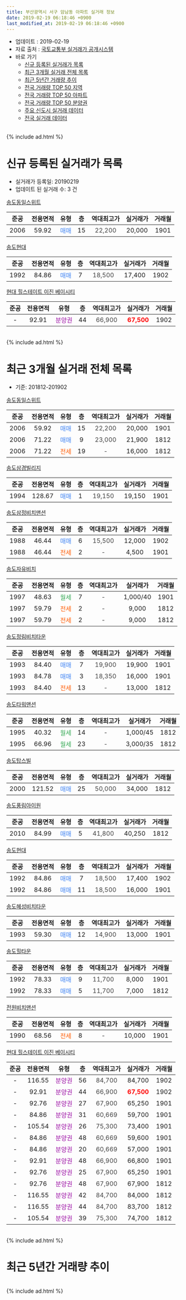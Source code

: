 ```yaml
---
title: 부산광역시 서구 암남동 아파트 실거래 정보
date: 2019-02-19 06:18:46 +0900
last_modified_at: 2019-02-19 06:18:46 +0900
---
```


* 업데이트 : 2019-02-19
* 자료 출처 : [국토교통부 실거래가 공개시스템](http://rt.molit.go.kr)
* 바로 가기
    * [신규 등록된 실거래가 목록](#신규-등록된-실거래가-목록)
    * [최근 3개월 실거래 전체 목록](#최근-3개월-실거래-전체-목록)
    * [최근 5년간 거래량 추이](#최근-5년간-거래량-추이)
    * [전국 거래량 TOP 50 지역](https://ayogom.github.io/apt-trade-info/최근-3개월-전국에서-가장-거래가-많이-발생한-지역)
    * [전국 거래량 TOP 50 아파트](https://ayogom.github.io/apt-trade-info/최근-3개월-전국에서-가장-거래가-많이-발생한-아파트)
    * [전국 거래량 TOP 50 분양권](https://ayogom.github.io/apt-trade-info/최근-3개월-전국에서-가장-거래가-많이-발생한-분양권)
    * [주요 신도시 실거래 데이터](https://ayogom.github.io/apt-trade-info/주요-신도시)
    * [전국 실거래 데이터](https://ayogom.github.io/apt-trade-info/전국)
<br>
{% include ad.html %}
<br>

# 신규 등록된 실거래가 목록
* 실거래가 등록일: 20190219
* 업데이트 된 실거래 수: 3 건


[송도동일스위트](https://search.naver.com/search.naver?query=%EB%B6%80%EC%82%B0%EA%B4%91%EC%97%AD%EC%8B%9C+%EC%84%9C%EA%B5%AC+%EC%95%94%EB%82%A8%EB%8F%99+%EC%86%A1%EB%8F%84%EB%8F%99%EC%9D%BC%EC%8A%A4%EC%9C%84%ED%8A%B8)

|준공|전용면적|유형|층|역대최고가|실거래가|거래월|
|:---:|:---:|:---:|:---:|:---:|:---:|:---:|
|2006|59.92|<span style="color:#4285f3">매매</span>|15|<span style="color:#444444">22,200</span>|20,000|1901|

[송도현대](https://search.naver.com/search.naver?query=%EB%B6%80%EC%82%B0%EA%B4%91%EC%97%AD%EC%8B%9C+%EC%84%9C%EA%B5%AC+%EC%95%94%EB%82%A8%EB%8F%99+%EC%86%A1%EB%8F%84%ED%98%84%EB%8C%80)

|준공|전용면적|유형|층|역대최고가|실거래가|거래월|
|:---:|:---:|:---:|:---:|:---:|:---:|:---:|
|1992|84.86|<span style="color:#4285f3">매매</span>|7|<span style="color:#444444">18,500</span>|17,400|1902|

[현대 힐스테이트 이진 베이시티](https://search.naver.com/search.naver?query=%EB%B6%80%EC%82%B0%EA%B4%91%EC%97%AD%EC%8B%9C+%EC%84%9C%EA%B5%AC+%EC%95%94%EB%82%A8%EB%8F%99+%ED%98%84%EB%8C%80+%ED%9E%90%EC%8A%A4%ED%85%8C%EC%9D%B4%ED%8A%B8+%EC%9D%B4%EC%A7%84+%EB%B2%A0%EC%9D%B4%EC%8B%9C%ED%8B%B0)

|준공|전용면적|유형|층|역대최고가|실거래가|거래월|
|:---:|:---:|:---:|:---:|:---:|:---:|:---:|
|-|92.91|<span style="color:#9C11A5">분양권</span>|44|<span style="color:#444444">66,900</span>|<b><span style="color:#ff0000">67,500</span></b>|1902|


<br>
{% include ad.html %}
<br>

# 최근 3개월 실거래 전체 목록
* 기준: 201812-201902


[송도동일스위트](https://search.naver.com/search.naver?query=%EB%B6%80%EC%82%B0%EA%B4%91%EC%97%AD%EC%8B%9C+%EC%84%9C%EA%B5%AC+%EC%95%94%EB%82%A8%EB%8F%99+%EC%86%A1%EB%8F%84%EB%8F%99%EC%9D%BC%EC%8A%A4%EC%9C%84%ED%8A%B8)

|준공|전용면적|유형|층|역대최고가|실거래가|거래월|
|:---:|:---:|:---:|:---:|:---:|:---:|:---:|
|2006|59.92|<span style="color:#4285f3">매매</span>|15|<span style="color:#444444">22,200</span>|20,000|1901|
|2006|71.22|<span style="color:#4285f3">매매</span>|9|<span style="color:#444444">23,000</span>|21,900|1812|
|2006|71.22|<span style="color:#ff5a00">전세</span>|19|<span style="color:#444444">-</span>|16,000|1812|

[송도삼경빌리지](https://search.naver.com/search.naver?query=%EB%B6%80%EC%82%B0%EA%B4%91%EC%97%AD%EC%8B%9C+%EC%84%9C%EA%B5%AC+%EC%95%94%EB%82%A8%EB%8F%99+%EC%86%A1%EB%8F%84%EC%82%BC%EA%B2%BD%EB%B9%8C%EB%A6%AC%EC%A7%80)

|준공|전용면적|유형|층|역대최고가|실거래가|거래월|
|:---:|:---:|:---:|:---:|:---:|:---:|:---:|
|1994|128.67|<span style="color:#4285f3">매매</span>|1|<span style="color:#444444">19,150</span>|19,150|1901|

[송도삼정비치맨션](https://search.naver.com/search.naver?query=%EB%B6%80%EC%82%B0%EA%B4%91%EC%97%AD%EC%8B%9C+%EC%84%9C%EA%B5%AC+%EC%95%94%EB%82%A8%EB%8F%99+%EC%86%A1%EB%8F%84%EC%82%BC%EC%A0%95%EB%B9%84%EC%B9%98%EB%A7%A8%EC%85%98)

|준공|전용면적|유형|층|역대최고가|실거래가|거래월|
|:---:|:---:|:---:|:---:|:---:|:---:|:---:|
|1988|46.44|<span style="color:#4285f3">매매</span>|6|<span style="color:#444444">15,500</span>|12,000|1902|
|1988|46.44|<span style="color:#ff5a00">전세</span>|2|<span style="color:#444444">-</span>|4,500|1901|

[송도자유비치](https://search.naver.com/search.naver?query=%EB%B6%80%EC%82%B0%EA%B4%91%EC%97%AD%EC%8B%9C+%EC%84%9C%EA%B5%AC+%EC%95%94%EB%82%A8%EB%8F%99+%EC%86%A1%EB%8F%84%EC%9E%90%EC%9C%A0%EB%B9%84%EC%B9%98)

|준공|전용면적|유형|층|역대최고가|실거래가|거래월|
|:---:|:---:|:---:|:---:|:---:|:---:|:---:|
|1997|48.63|<span style="color:#34a853">월세</span>|7|<span style="color:#444444">-</span>|1,000/40|1901|
|1997|59.79|<span style="color:#ff5a00">전세</span>|2|<span style="color:#444444">-</span>|9,000|1812|
|1997|59.79|<span style="color:#ff5a00">전세</span>|2|<span style="color:#444444">-</span>|9,000|1812|

[송도정림비치타운](https://search.naver.com/search.naver?query=%EB%B6%80%EC%82%B0%EA%B4%91%EC%97%AD%EC%8B%9C+%EC%84%9C%EA%B5%AC+%EC%95%94%EB%82%A8%EB%8F%99+%EC%86%A1%EB%8F%84%EC%A0%95%EB%A6%BC%EB%B9%84%EC%B9%98%ED%83%80%EC%9A%B4)

|준공|전용면적|유형|층|역대최고가|실거래가|거래월|
|:---:|:---:|:---:|:---:|:---:|:---:|:---:|
|1993|84.40|<span style="color:#4285f3">매매</span>|7|<span style="color:#444444">19,900</span>|19,900|1901|
|1993|84.78|<span style="color:#4285f3">매매</span>|3|<span style="color:#444444">18,350</span>|16,000|1901|
|1993|84.40|<span style="color:#ff5a00">전세</span>|13|<span style="color:#444444">-</span>|13,000|1812|

[송도타워맨션](https://search.naver.com/search.naver?query=%EB%B6%80%EC%82%B0%EA%B4%91%EC%97%AD%EC%8B%9C+%EC%84%9C%EA%B5%AC+%EC%95%94%EB%82%A8%EB%8F%99+%EC%86%A1%EB%8F%84%ED%83%80%EC%9B%8C%EB%A7%A8%EC%85%98)

|준공|전용면적|유형|층|역대최고가|실거래가|거래월|
|:---:|:---:|:---:|:---:|:---:|:---:|:---:|
|1995|40.32|<span style="color:#34a853">월세</span>|14|<span style="color:#444444">-</span>|1,000/45|1812|
|1995|66.96|<span style="color:#34a853">월세</span>|23|<span style="color:#444444">-</span>|3,000/35|1812|

[송도탑스빌](https://search.naver.com/search.naver?query=%EB%B6%80%EC%82%B0%EA%B4%91%EC%97%AD%EC%8B%9C+%EC%84%9C%EA%B5%AC+%EC%95%94%EB%82%A8%EB%8F%99+%EC%86%A1%EB%8F%84%ED%83%91%EC%8A%A4%EB%B9%8C)

|준공|전용면적|유형|층|역대최고가|실거래가|거래월|
|:---:|:---:|:---:|:---:|:---:|:---:|:---:|
|2000|121.52|<span style="color:#4285f3">매매</span>|25|<span style="color:#444444">50,000</span>|34,000|1812|

[송도풍림아이원](https://search.naver.com/search.naver?query=%EB%B6%80%EC%82%B0%EA%B4%91%EC%97%AD%EC%8B%9C+%EC%84%9C%EA%B5%AC+%EC%95%94%EB%82%A8%EB%8F%99+%EC%86%A1%EB%8F%84%ED%92%8D%EB%A6%BC%EC%95%84%EC%9D%B4%EC%9B%90)

|준공|전용면적|유형|층|역대최고가|실거래가|거래월|
|:---:|:---:|:---:|:---:|:---:|:---:|:---:|
|2010|84.99|<span style="color:#4285f3">매매</span>|5|<span style="color:#444444">41,800</span>|40,250|1812|

[송도현대](https://search.naver.com/search.naver?query=%EB%B6%80%EC%82%B0%EA%B4%91%EC%97%AD%EC%8B%9C+%EC%84%9C%EA%B5%AC+%EC%95%94%EB%82%A8%EB%8F%99+%EC%86%A1%EB%8F%84%ED%98%84%EB%8C%80)

|준공|전용면적|유형|층|역대최고가|실거래가|거래월|
|:---:|:---:|:---:|:---:|:---:|:---:|:---:|
|1992|84.86|<span style="color:#4285f3">매매</span>|7|<span style="color:#444444">18,500</span>|17,400|1902|
|1992|84.86|<span style="color:#4285f3">매매</span>|11|<span style="color:#444444">18,500</span>|16,000|1901|

[송도혜성비치타운](https://search.naver.com/search.naver?query=%EB%B6%80%EC%82%B0%EA%B4%91%EC%97%AD%EC%8B%9C+%EC%84%9C%EA%B5%AC+%EC%95%94%EB%82%A8%EB%8F%99+%EC%86%A1%EB%8F%84%ED%98%9C%EC%84%B1%EB%B9%84%EC%B9%98%ED%83%80%EC%9A%B4)

|준공|전용면적|유형|층|역대최고가|실거래가|거래월|
|:---:|:---:|:---:|:---:|:---:|:---:|:---:|
|1993|59.30|<span style="color:#4285f3">매매</span>|12|<span style="color:#444444">14,900</span>|13,000|1901|

[송도힐타운](https://search.naver.com/search.naver?query=%EB%B6%80%EC%82%B0%EA%B4%91%EC%97%AD%EC%8B%9C+%EC%84%9C%EA%B5%AC+%EC%95%94%EB%82%A8%EB%8F%99+%EC%86%A1%EB%8F%84%ED%9E%90%ED%83%80%EC%9A%B4)

|준공|전용면적|유형|층|역대최고가|실거래가|거래월|
|:---:|:---:|:---:|:---:|:---:|:---:|:---:|
|1992|78.33|<span style="color:#4285f3">매매</span>|9|<span style="color:#444444">11,700</span>|8,000|1901|
|1992|78.33|<span style="color:#4285f3">매매</span>|5|<span style="color:#444444">11,700</span>|7,000|1812|

[전원비치맨션](https://search.naver.com/search.naver?query=%EB%B6%80%EC%82%B0%EA%B4%91%EC%97%AD%EC%8B%9C+%EC%84%9C%EA%B5%AC+%EC%95%94%EB%82%A8%EB%8F%99+%EC%A0%84%EC%9B%90%EB%B9%84%EC%B9%98%EB%A7%A8%EC%85%98)

|준공|전용면적|유형|층|역대최고가|실거래가|거래월|
|:---:|:---:|:---:|:---:|:---:|:---:|:---:|
|1990|68.56|<span style="color:#ff5a00">전세</span>|8|<span style="color:#444444">-</span>|10,000|1901|

[현대 힐스테이트 이진 베이시티](https://search.naver.com/search.naver?query=%EB%B6%80%EC%82%B0%EA%B4%91%EC%97%AD%EC%8B%9C+%EC%84%9C%EA%B5%AC+%EC%95%94%EB%82%A8%EB%8F%99+%ED%98%84%EB%8C%80+%ED%9E%90%EC%8A%A4%ED%85%8C%EC%9D%B4%ED%8A%B8+%EC%9D%B4%EC%A7%84+%EB%B2%A0%EC%9D%B4%EC%8B%9C%ED%8B%B0)

|준공|전용면적|유형|층|역대최고가|실거래가|거래월|
|:---:|:---:|:---:|:---:|:---:|:---:|:---:|
|-|116.55|<span style="color:#9C11A5">분양권</span>|56|<span style="color:#444444">84,700</span>|84,700|1902|
|-|92.91|<span style="color:#9C11A5">분양권</span>|44|<span style="color:#444444">66,900</span>|<b><span style="color:#ff0000">67,500</span></b>|1902|
|-|92.76|<span style="color:#9C11A5">분양권</span>|27|<span style="color:#444444">67,900</span>|65,250|1901|
|-|84.86|<span style="color:#9C11A5">분양권</span>|31|<span style="color:#444444">60,669</span>|59,700|1901|
|-|105.54|<span style="color:#9C11A5">분양권</span>|26|<span style="color:#444444">75,300</span>|73,400|1901|
|-|84.86|<span style="color:#9C11A5">분양권</span>|48|<span style="color:#444444">60,669</span>|59,600|1901|
|-|84.86|<span style="color:#9C11A5">분양권</span>|20|<span style="color:#444444">60,669</span>|57,000|1901|
|-|92.91|<span style="color:#9C11A5">분양권</span>|48|<span style="color:#444444">66,900</span>|66,800|1901|
|-|92.76|<span style="color:#9C11A5">분양권</span>|25|<span style="color:#444444">67,900</span>|65,250|1901|
|-|92.76|<span style="color:#9C11A5">분양권</span>|48|<span style="color:#444444">67,900</span>|67,900|1812|
|-|116.55|<span style="color:#9C11A5">분양권</span>|42|<span style="color:#444444">84,700</span>|84,000|1812|
|-|116.55|<span style="color:#9C11A5">분양권</span>|44|<span style="color:#444444">84,700</span>|83,700|1812|
|-|105.54|<span style="color:#9C11A5">분양권</span>|39|<span style="color:#444444">75,300</span>|74,700|1812|


<br>
{% include ad.html %}
<br>

# 최근 5년간 거래량 추이


<div style="width:100%;">
    <canvas id="deal_progress" height="200"></canvas>
</div>

<script>
new Chart(document.getElementById("deal_progress"), {
    type: 'line',
    data: {
        labels: ['201402','201403','201404','201405','201406','201407','201408','201409','201410','201411','201412','201501','201502','201503','201504','201505','201506','201507','201508','201509','201510','201511','201512','201601','201602','201603','201604','201605','201606','201607','201608','201609','201610','201611','201612','201701','201702','201703','201704','201705','201706','201707','201708','201709','201710','201711','201712','201801','201802','201803','201804','201805','201806','201807','201808','201809','201810','201811','201812','201901','201902'],
        datasets: [{
            label: '매매',
            pointRadius: 1,
            data: [19, 27, 17, 12, 12, 12, 8, 11, 15, 9, 18, 15, 12, 23, 20, 19, 17, 10, 16, 25, 10, 9, 13, 16, 13, 21, 20, 15, 12, 11, 22, 12, 18, 13, 15, 13, 15, 23, 25, 12, 17, 13, 12, 7, 9, 15, 7, 34, 10, 18, 18, 20, 11, 11, 19, 23, 16, 10, 8, 14, 4],
            borderColor: "rgba(255, 201, 14, 1)",
            backgroundColor: "rgba(255, 201, 14, 0.5)",
            fill: false,
            lineTension: 0
        },{
            label: '전월세',
            pointRadius: 1,
            data: [5, 7, 4, 4, 12, 3, 4, 8, 5, 7, 5, 4, 4, 6, 12, 4, 4, 6, 4, 3, 7, 8, 5, 6, 3, 8, 17, 9, 4, 7, 5, 7, 4, 4, 6, 3, 5, 4, 6, 7, 5, 9, 4, 3, 6, 4, 1, 6, 6, 3, 5, 4, 9, 7, 2, 9, 3, 6, 6, 3, 0],
            borderColor: "rgba(0, 141, 185, 1)",
            backgroundColor: "rgba(0, 141, 185, 0.5)",
            fill: false,
            lineTension: 0
        }
        ]
    },
    options: {
        responsive: true,
        title: {
            display: false
        },
        tooltips: {
            mode: 'index',
            intersect: false
        },
        hover: {
            mode: 'nearest',
            intersect: true
        },
        scales: {
            xAxes: [{
                display: true,
                scaleLabel: {
                    display: true,
                    labelString: '년/월'
                }
            }],
            yAxes: [{
                display: true,
                ticks: {
                    suggestedMin: 0,
                },
                scaleLabel: {
                    display: true,
                    labelString: '실거래 수'
                }
            }]
        }
    }
});

</script>


<br>
{% include ad.html %}
<br>


